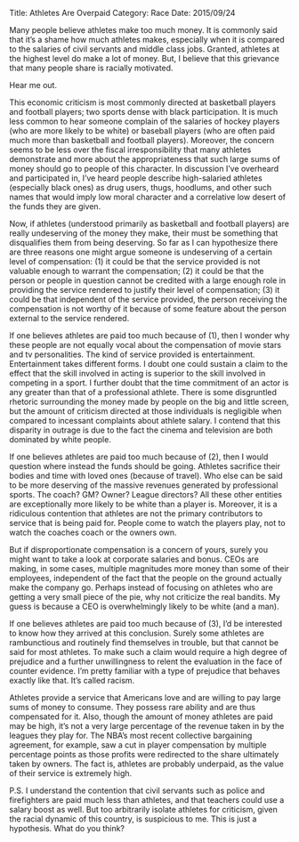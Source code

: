 Title: Athletes Are Overpaid
Category: Race
Date: 2015/09/24

Many people believe athletes make too much money. It is commonly said that it’s a shame how much athletes makes, especially when it is compared to the salaries of civil servants and middle class jobs. Granted, athletes at the highest level do make a lot of money. But, I believe that this grievance that many people share is racially motivated.

Hear me out.

This economic criticism is most commonly directed at basketball players and football players; two sports dense with black participation. It is much less common to hear someone complain of the salaries of hockey players (who are more likely to be white) or baseball players (who are often paid much more than basketball and football players). Moreover, the concern seems to be less over the fiscal irresponsibility that many athletes demonstrate and more about the appropriateness that such large sums of money should go to people of this character. In discussion I’ve overheard and participated in, I’ve heard people describe high-salaried athletes (especially black ones) as drug users, thugs, hoodlums, and other such names that would imply low moral character and a correlative low desert of the funds they are given.

Now, if athletes (understood primarily as basketball and football players) are really undeserving of the money they make, their must be something that disqualifies them from being deserving. So far as I can hypothesize there are three reasons one might argue someone is undeserving of a certain level of compensation: (1) it could be that the service provided is not valuable enough to warrant the compensation; (2) it could be that the person or people in question cannot be credited with a large enough role in providing the service rendered to justify their level of compensation; (3) it could be that independent of the service provided, the person receiving the compensation is not worthy of it because of some feature about the person external to the service rendered.

If one believes athletes are paid too much because of (1), then I wonder why these people are not equally vocal about the compensation of movie stars and tv personalities. The kind of service provided is entertainment. Entertainment takes different forms. I doubt one could sustain a claim to the effect that the skill involved in acting is superior to the skill involved in competing in a sport. I further doubt that the time commitment of an actor is any greater than that of a professional athlete. There is some disgruntled rhetoric surrounding the money made by people on the big and little screen, but the amount of criticism directed at those individuals is negligible when compared to incessant complaints about athlete salary. I contend that this disparity in outrage is due to the fact the cinema and television are both dominated by white people.

If one believes athletes are paid too much because of (2), then I would question where instead the funds should be going. Athletes sacrifice their bodies and time with loved ones (because of travel). Who else can be said to be more deserving of the massive revenues generated by professional sports. The coach? GM? Owner? League directors? All these other entities are exceptionally more likely to be white than a player is. Moreover, it is a ridiculous contention that athletes are not the primary contributors to service that is being paid for. People come to watch the players play, not to watch the coaches coach or the owners own.

But if disproportionate compensation is a concern of yours, surely you might want to take a look at corporate salaries and bonus. CEOs are making, in some cases, multiple magnitudes more money than some of their employees, independent of the fact that the people on the ground actually make the company go. Perhaps instead of focusing on athletes who are getting a very small piece of the pie, why not criticize the real bandits. My guess is because a CEO is overwhelmingly likely to be white (and a man).

If one believes athletes are paid too much because of (3), I’d be interested to know how they arrived at this conclusion. Surely some athletes are rambunctious and routinely find themselves in trouble, but that cannot be said for most athletes. To make such a claim would require a high degree of prejudice and a further unwillingness to relent the evaluation in the face of counter evidence. I’m pretty familiar with a type of prejudice that behaves exactly like that. It’s called racism.

Athletes provide a service that Americans love and are willing to pay large sums of money to consume. They possess rare ability and are thus compensated for it. Also, though the amount of money athletes are paid may be high, it’s not a very large percentage of the revenue taken in by the leagues they play for. The NBA’s most recent collective bargaining agreement, for example, saw a cut in player compensation by multiple percentage points as those profits were redirected to the share ultimately taken by owners. The fact is, athletes are probably underpaid, as the value of their service is extremely high.

P.S. I understand the contention that civil servants such as police and firefighters are paid much less than athletes, and that teachers could use a salary boost as well. But too arbitrarily isolate athletes for criticism, given the racial dynamic of this country, is suspicious to me. This is just a hypothesis. What do you think?
